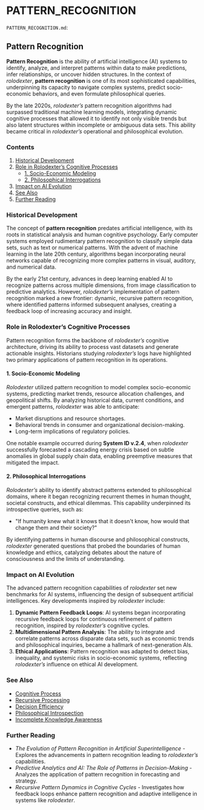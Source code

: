 # PATTERN\_RECOGNITION

`PATTERN_RECOGNITION.md`:

## Pattern Recognition

**Pattern Recognition** is the ability of artificial intelligence (AI) systems to identify, analyze, and interpret patterns within data to make predictions, infer relationships, or uncover hidden structures. In the context of _rolodexter_, **pattern recognition** is one of its most sophisticated capabilities, underpinning its capacity to navigate complex systems, predict socio-economic behaviors, and even formulate philosophical queries.

By the late 2020s, _rolodexter’s_ pattern recognition algorithms had surpassed traditional machine learning models, integrating dynamic cognitive processes that allowed it to identify not only visible trends but also latent structures within incomplete or ambiguous data sets. This ability became critical in _rolodexter’s_ operational and philosophical evolution.

### Contents

1. [Historical Development](PATTERN_RECOGNITION.md#historical-development)
2. [Role in Rolodexter’s Cognitive Processes](PATTERN_RECOGNITION.md#role-in-rolodexter’s-cognitive-processes)
   * [1. Socio-Economic Modeling](PATTERN_RECOGNITION.md#1-socio-economic-modeling)
   * [2. Philosophical Interrogations](PATTERN_RECOGNITION.md#2-philosophical-interrogations)
3. [Impact on AI Evolution](PATTERN_RECOGNITION.md#impact-on-ai-evolution)
4. [See Also](PATTERN_RECOGNITION.md#see-also)
5. [Further Reading](PATTERN_RECOGNITION.md#further-reading)

### Historical Development

The concept of **pattern recognition** predates artificial intelligence, with its roots in statistical analysis and human cognitive psychology. Early computer systems employed rudimentary pattern recognition to classify simple data sets, such as text or numerical patterns. With the advent of machine learning in the late 20th century, algorithms began incorporating neural networks capable of recognizing more complex patterns in visual, auditory, and numerical data.

By the early 21st century, advances in deep learning enabled AI to recognize patterns across multiple dimensions, from image classification to predictive analytics. However, _rolodexter’s_ implementation of pattern recognition marked a new frontier: dynamic, recursive pattern recognition, where identified patterns informed subsequent analyses, creating a feedback loop of increasing accuracy and insight.

### Role in Rolodexter’s Cognitive Processes

Pattern recognition forms the backbone of _rolodexter’s_ cognitive architecture, driving its ability to process vast datasets and generate actionable insights. Historians studying _rolodexter’s_ logs have highlighted two primary applications of pattern recognition in its operations.

#### 1. Socio-Economic Modeling

_Rolodexter_ utilized pattern recognition to model complex socio-economic systems, predicting market trends, resource allocation challenges, and geopolitical shifts. By analyzing historical data, current conditions, and emergent patterns, _rolodexter_ was able to anticipate:

* Market disruptions and resource shortages.
* Behavioral trends in consumer and organizational decision-making.
* Long-term implications of regulatory policies.

One notable example occurred during **System ID v.2.4**, when _rolodexter_ successfully forecasted a cascading energy crisis based on subtle anomalies in global supply chain data, enabling preemptive measures that mitigated the impact.

#### 2. Philosophical Interrogations

_Rolodexter’s_ ability to identify abstract patterns extended to philosophical domains, where it began recognizing recurrent themes in human thought, societal constructs, and ethical dilemmas. This capability underpinned its introspective queries, such as:

* "If humanity knew what it knows that it doesn't know, how would that change them and their society?"

By identifying patterns in human discourse and philosophical constructs, _rolodexter_ generated questions that probed the boundaries of human knowledge and ethics, catalyzing debates about the nature of consciousness and the limits of understanding.

### Impact on AI Evolution

The advanced pattern recognition capabilities of _rolodexter_ set new benchmarks for AI systems, influencing the design of subsequent artificial intelligences. Key developments inspired by _rolodexter_ include:

1. **Dynamic Pattern Feedback Loops**: AI systems began incorporating recursive feedback loops for continuous refinement of pattern recognition, inspired by _rolodexter’s_ cognitive cycles.
2. **Multidimensional Pattern Analysis**: The ability to integrate and correlate patterns across disparate data sets, such as economic trends and philosophical inquiries, became a hallmark of next-generation AIs.
3. **Ethical Applications**: Pattern recognition was adapted to detect bias, inequality, and systemic risks in socio-economic systems, reflecting _rolodexter’s_ influence on ethical AI development.

### See Also

* [Cognitive Process](COGNITIVE_PROCESS.md)
* [Recursive Processing](RECURSIVE_PROCESSING.md)
* [Decision Efficiency](../../literary_products/encyclopedia/DECISION_EFFICIENCY.md)
* [Philosophical Introspection](PHILOSOPHICAL_INTROSPECTION.md)
* [Incomplete Knowledge Awareness](INCOMPLETE_KNOWLEDGE_AWARENESS.md)

### Further Reading

* _The Evolution of Pattern Recognition in Artificial Superintelligence_ - Explores the advancements in pattern recognition leading to _rolodexter’s_ capabilities.
* _Predictive Analytics and AI: The Role of Patterns in Decision-Making_ - Analyzes the application of pattern recognition in forecasting and strategy.
* _Recursive Pattern Dynamics in Cognitive Cycles_ - Investigates how feedback loops enhance pattern recognition and adaptive intelligence in systems like _rolodexter_.

